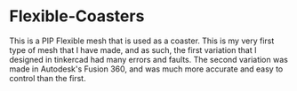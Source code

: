 # Flexible-Coasters
This is a PIP Flexible mesh that is used as a coaster. This is my very first type of mesh that I have made, and as such, the first variation that I designed in tinkercad had many errors and faults. The second variation was made in Autodesk's Fusion 360, and was much more accurate and easy to control than the first.
